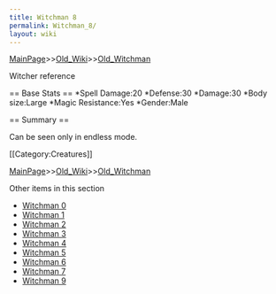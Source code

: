 ```yaml
---
title: Witchman 8
permalink: Witchman_8/
layout: wiki
---
```


[MainPage](/keeperrl_wiki/ "wikilink")>>[Old_Wiki](/keeperrl_wiki/Old_Wiki "wikilink")>>[Old_Witchman](/keeperrl_wiki/Old_Witchman "wikilink")

Witcher reference

== Base Stats ==
*Spell Damage:20
*Defense:30
*Damage:30
*Body size:Large
*Magic Resistance:Yes
*Gender:Male

== Summary ==

Can be seen only in endless mode.  

[[Category:Creatures]]

[MainPage](/keeperrl_wiki/ "wikilink")>>[Old_Wiki](/keeperrl_wiki/Old_Wiki "wikilink")>>[Old_Witchman](/keeperrl_wiki/Old_Witchman "wikilink")

Other items in this section
-    [Witchman 0](/keeperrl_wiki/Witchman_0 "wikilink")
-    [Witchman 1](/keeperrl_wiki/Witchman_1 "wikilink")
-    [Witchman 2](/keeperrl_wiki/Witchman_2 "wikilink")
-    [Witchman 3](/keeperrl_wiki/Witchman_3 "wikilink")
-    [Witchman 4](/keeperrl_wiki/Witchman_4 "wikilink")
-    [Witchman 5](/keeperrl_wiki/Witchman_5 "wikilink")
-    [Witchman 6](/keeperrl_wiki/Witchman_6 "wikilink")
-    [Witchman 7](/keeperrl_wiki/Witchman_7 "wikilink")
-    [Witchman 9](/keeperrl_wiki/Witchman_9 "wikilink")

